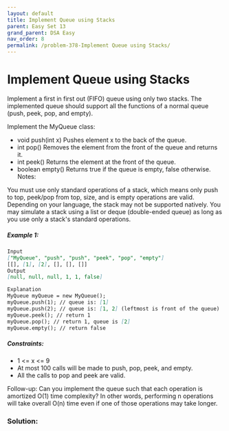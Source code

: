 ```yaml
---
layout: default
title: Implement Queue using Stacks
parent: Easy Set 13
grand_parent: DSA Easy
nav_order: 8
permalink: /problem-378-Implement Queue using Stacks/
---
```

# Implement Queue using Stacks
Implement a first in first out (FIFO) queue using only two stacks. The implemented queue should support all the functions of a normal queue (push, peek, pop, and empty).

Implement the MyQueue class:

* void push(int x) Pushes element x to the back of the queue.
* int pop() Removes the element from the front of the queue and returns it.
* int peek() Returns the element at the front of the queue.
* boolean empty() Returns true if the queue is empty, false otherwise.
Notes:

You must use only standard operations of a stack, which means only push to top, peek/pop from top, size, and is empty operations are valid.
Depending on your language, the stack may not be supported natively. You may simulate a stack using a list or deque (double-ended queue) as long as you use only a stack's standard operations.

##### Example 1:
```markdown
Input
["MyQueue", "push", "push", "peek", "pop", "empty"]
[[], [1], [2], [], [], []]
Output
[null, null, null, 1, 1, false]

Explanation
MyQueue myQueue = new MyQueue();
myQueue.push(1); // queue is: [1]
myQueue.push(2); // queue is: [1, 2] (leftmost is front of the queue)
myQueue.peek(); // return 1
myQueue.pop(); // return 1, queue is [2]
myQueue.empty(); // return false
```

##### Constraints:
* 1 <= x <= 9
* At most 100 calls will be made to push, pop, peek, and empty.
* All the calls to pop and peek are valid.


Follow-up: Can you implement the queue such that each operation is amortized O(1) time complexity? In other words, performing n operations will take overall O(n) time even if one of those operations may take longer.

### Solution:
